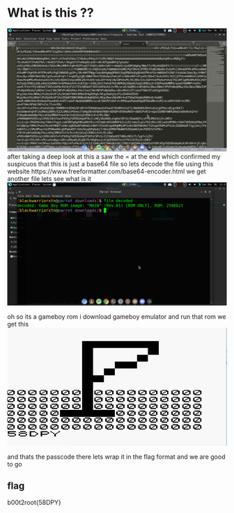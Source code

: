 # What is this ??
<img src="images/treasure.png"/>
after taking a deep look at this a saw the = at the end which confirmed my suspicuos that this is just a base64 file
so lets decode the file using this website https://www.freeformatter.com/base64-encoder.html
we get another file lets see what is it
<img src="images/decoded.png"/>


oh so its a gameboy rom i download gameboy emulator and run that rom 
we get this
<img src="images/rom.png"/>

and thats the passcode there lets wrap it in the flag format and we are good to go
## flag
b00t2root{58DPY}
